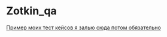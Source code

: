 ﻿# Zotkin_qa
[Пример моих тест кейсов я залью сюда потом обязательно](https://antitreningi.ru/student/lessons/lesson/?course_id=111146&lesson_id=2160911)